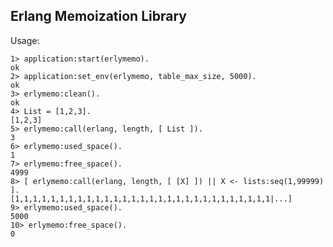 Erlang Memoization Library
--------------------------

Usage:

    1> application:start(erlymemo).
    ok
    2> application:set_env(erlymemo, table_max_size, 5000).
    ok
    3> erlymemo:clean().
    ok
    4> List = [1,2,3].
    [1,2,3]
    5> erlymemo:call(erlang, length, [ List ]).
    3
    6> erlymemo:used_space().
    1
    7> erlymemo:free_space().
    4999
    8> [ erlymemo:call(erlang, length, [ [X] ]) || X <- lists:seq(1,99999) ].
    [1,1,1,1,1,1,1,1,1,1,1,1,1,1,1,1,1,1,1,1,1,1,1,1,1,1,1,1,1|...]
    9> erlymemo:used_space().                                                
    5000
    10> erlymemo:free_space().                                                
    0
